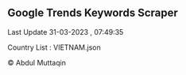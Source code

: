 

## Google Trends Keywords Scraper 
 
Last Update 31-03-2023 , 07:49:35

Country List :
VIETNAM.json



© Abdul Muttaqin 
